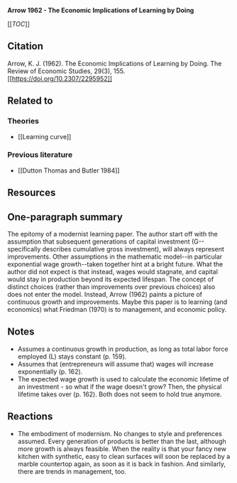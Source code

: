 **Arrow 1962 - The Economic Implications of Learning by Doing**

[[_TOC_]]

## Citation
Arrow, K. J. (1962). The Economic Implications of Learning by Doing. The Review of Economic Studies, 29(3), 155. [[https://doi.org/10.2307/2295952]]

## Related to

### Theories
* [[Learning curve]]

### Previous literature
* [[Dutton Thomas and Butler 1984]]

## Resources

## One-paragraph summary

The epitomy of a modernist learning paper. The author start off with the assumption that subsequent generations of capital investment (G--specifically describes cumulative gross investment), will always represent improvements. Other assumptions in the mathematic model--in particular exponential wage growth--taken together hint at a bright future. What the author did not expect is that instead, wages would stagnate, and capital would stay in production beyond its expected lifespan. The concept of distinct choices (rather than improvements over previous choices) also does not enter the model. Instead, Arrow (1962) paints a picture of continuous growth and improvements. Maybe this paper is to learning (and economics) what Friedman (1970) is to management, and economic policy.

## Notes
* Assumes a continuous growth in production, as long as total labor force employed (L) stays constant (p. 159).
* Assumes that (entrepreneurs will assume that) wages will increase exponentially (p. 162).
* The expected wage growth is used to calculate the economic lifetime of an investment - so what if the wage doesn't grow? Then, the physical lifetime takes over (p. 162). Both does not seem to hold true anymore.

## Reactions 
* The embodiment of modernism. No changes to style and preferences assumed. Every generation of products is better than the last, although more growth is always feasible. When the reality is that your fancy new kitchen with synthetic, easy to clean surfaces will soon be replaced by a marble countertop again, as soon as it is back in fashion. And similarly, there are trends in management, too.